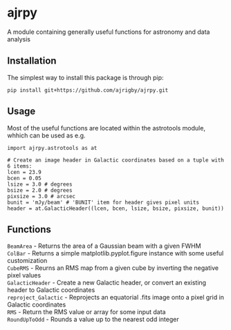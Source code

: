 # ajrpy
A module containing generally useful functions for astronomy and data analysis

## Installation
The simplest way to install this package is through pip:

```pip install git+https://github.com/ajrigby/ajrpy.git```

## Usage
Most of the useful functions are located within the astrotools module, whhich can be used as e.g.

```
import ajrpy.astrotools as at

# Create an image header in Galactic coordinates based on a tuple with 6 items:
lcen = 23.9
bcen = 0.05
lsize = 3.0 # degrees
bsize = 2.0 # degrees
pixsize = 3.0 # arcsec
bunit = 'mJy/beam' # 'BUNIT' item for header gives pixel units
header = at.GalacticHeader((lcen, bcen, lsize, bsize, pixsize, bunit))
```

## Functions

`BeamArea` - Returns the area of a Gaussian beam with a given FWHM  
`ColBar` - Returns a simple matplotlib.pyplot.figure instance with some useful customization  
`CubeRMS` - Reurns an RMS map from a given cube by inverting the negative pixel values  
`GalacticHeader` - Create a new Galactic header, or convert an existing header to Galactic coordinates  
`reproject_Galactic` - Reprojects an equatorial .fits image onto a pixel grid in Galactic coordinates  
`RMS` - Return the RMS value or array for some input data  
`RoundUpToOdd` - Rounds a value up to the nearest odd integer  
